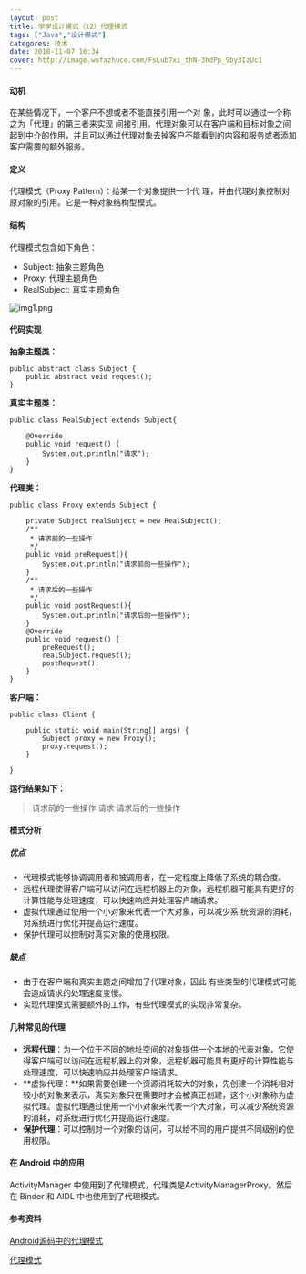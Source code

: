```yaml
---
layout: post
title: 学学设计模式（12）代理模式
tags: ["Java","设计模式"]
categores: 技术
date: 2018-11-07 16:34
cover: http://image.wufazhuce.com/FsLub7xi_thN-3hdPp_9by3IzUc1
---
```


#### 动机

在某些情况下，一个客户不想或者不能直接引用一个对 象，此时可以通过一个称之为「代理」的第三者来实现 间接引用。代理对象可以在客户端和目标对象之间起到中介的作用，并且可以通过代理对象去掉客户不能看到的内容和服务或者添加客户需要的额外服务。

#### 定义

代理模式（Proxy Pattern）：给某一个对象提供一个代 理，并由代理对象控制对原对象的引用。它是一种对象结构型模式。

#### 结构

代理模式包含如下角色：

- Subject: 抽象主题角色
- Proxy: 代理主题角色
- RealSubject: 真实主题角色

![img1.png](https://i.loli.net/2019/08/29/e3rxHQuUdhR9qj7.jpg)

#### 代码实现

**抽象主题类：**

```
public abstract class Subject {
	public abstract void request();
}
```

**真实主题类：**

```
public class RealSubject extends Subject{

	@Override
	public void request() {
		System.out.println("请求");
	}
}
```

**代理类：**

```
public class Proxy extends Subject {

	private Subject realSubject = new RealSubject();
	/**
	 * 请求前的一些操作
	 */
	public void preRequest(){
		System.out.println("请求前的一些操作");
	}
	/**
	 * 请求后的一些操作
	 */
	public void postRequest(){
		System.out.println("请求后的一些操作");
	}
	@Override
	public void request() {
		preRequest();
		realSubject.request();
		postRequest();
	}
}
```

**客户端：**

```
public class Client {

    public static void main(String[] args) {
        Subject proxy = new Proxy();
        proxy.request();
    }

}
```

**运行结果如下：**

> 请求前的一些操作
请求
请求后的一些操作

#### 模式分析

##### 优点

- 代理模式能够协调调用者和被调用者，在一定程度上降低了系统的耦合度。
- 远程代理使得客户端可以访问在远程机器上的对象，远程机器可能具有更好的计算性能与处理速度，可以快速响应并处理客户端请求。
- 虚拟代理通过使用一个小对象来代表一个大对象，可以减少系 统资源的消耗，对系统进行优化并提高运行速度。
- 保护代理可以控制对真实对象的使用权限。

##### 缺点

- 由于在客户端和真实主题之间增加了代理对象，因此 有些类型的代理模式可能会造成请求的处理速度变慢。
- 实现代理模式需要额外的工作，有些代理模式的实现非常复杂。

#### 几种常见的代理

- **远程代理**：为一个位于不同的地址空间的对象提供一个本地的代表对象，它使得客户端可以访问在远程机器上的对象，远程机器可能具有更好的计算性能与处理速度，可以快速响应并处理客户端请求。
- **虚拟代理：**如果需要创建一个资源消耗较大的对象，先创建一个消耗相对较小的对象来表示，真实对象只在需要时才会被真正创建，这个小对象称为虚拟代理。虚拟代理通过使用一个小对象来代表一个大对象，可以减少系统资源的消耗，对系统进行优化并提高运行速度。 
- **保护代理**：可以控制对一个对象的访问，可以给不同的用户提供不同级别的使用权限。

#### 在 Android 中的应用

ActivityManager 中使用到了代理模式，代理类是ActivityManagerProxy。然后在 Binder 和 AIDL 中也使用到了代理模式。

#### 参考资料

[Android源码中的代理模式](https://ivanljt.github.io/blog/2017/08/18/Android%E6%BA%90%E7%A0%81%E4%B8%AD%E7%9A%84%E4%BB%A3%E7%90%86%E6%A8%A1%E5%BC%8F/)

[代理模式](https://design-patterns.readthedocs.io/zh_CN/latest/structural_patterns/proxy.html)